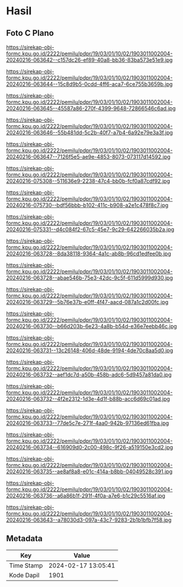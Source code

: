 # Hasil

## Foto C Plano

https://sirekap-obj-formc.kpu.go.id/2222/pemilu/pdpr/19/03/01/10/02/1903011002004-20240216-063642--c157dc26-ef89-40a8-bb36-83ba573e51e9.jpg

https://sirekap-obj-formc.kpu.go.id/2222/pemilu/pdpr/19/03/01/10/02/1903011002004-20240216-063644--15c8d9b5-0cdd-4ff6-aca7-6ce755b3659b.jpg

https://sirekap-obj-formc.kpu.go.id/2222/pemilu/pdpr/19/03/01/10/02/1903011002004-20240216-063645--45587a86-270f-4399-9648-72866546c6ad.jpg

https://sirekap-obj-formc.kpu.go.id/2222/pemilu/pdpr/19/03/01/10/02/1903011002004-20240216-063646--55b481dd-5c2b-40f7-a7b4-6a92e79e3a3f.jpg

https://sirekap-obj-formc.kpu.go.id/2222/pemilu/pdpr/19/03/01/10/02/1903011002004-20240216-063647--7126f5e5-ae9e-4853-8073-073117d14592.jpg

https://sirekap-obj-formc.kpu.go.id/2222/pemilu/pdpr/19/03/01/10/02/1903011002004-20240216-075308--511636e9-2238-47c4-bb0b-fcf0a87cdf92.jpg

https://sirekap-obj-formc.kpu.go.id/2222/pemilu/pdpr/19/03/01/10/02/1903011002004-20240216-075730--bdf56bbb-b102-411c-b908-a2e1c478f8c7.jpg

https://sirekap-obj-formc.kpu.go.id/2222/pemilu/pdpr/19/03/01/10/02/1903011002004-20240216-075331--d4c084f2-67c5-45e7-9c29-642266035b2a.jpg

https://sirekap-obj-formc.kpu.go.id/2222/pemilu/pdpr/19/03/01/10/02/1903011002004-20240216-063728--8da38118-9364-4a1c-ab8b-96cd1edfee0b.jpg

https://sirekap-obj-formc.kpu.go.id/2222/pemilu/pdpr/19/03/01/10/02/1903011002004-20240216-063728--abae546b-75e3-42dc-9c5f-611d5999d930.jpg

https://sirekap-obj-formc.kpu.go.id/2222/pemilu/pdpr/19/03/01/10/02/1903011002004-20240216-063729--5b76e37b-e0ff-4f47-aacd-087a1c2d00fc.jpg

https://sirekap-obj-formc.kpu.go.id/2222/pemilu/pdpr/19/03/01/10/02/1903011002004-20240216-063730--b66d203b-6e23-4a8b-b54d-e36e7eebb46c.jpg

https://sirekap-obj-formc.kpu.go.id/2222/pemilu/pdpr/19/03/01/10/02/1903011002004-20240216-063731--13c26148-406d-48de-9194-4de70c8aa5d0.jpg

https://sirekap-obj-formc.kpu.go.id/2222/pemilu/pdpr/19/03/01/10/02/1903011002004-20240216-063732--aef1dc7d-a50b-458b-adc6-5d9457a81da0.jpg

https://sirekap-obj-formc.kpu.go.id/2222/pemilu/pdpr/19/03/01/10/02/1903011002004-20240216-063732--4f2e2312-1d3e-4d1f-b88b-acc6d69c01ad.jpg

https://sirekap-obj-formc.kpu.go.id/2222/pemilu/pdpr/19/03/01/10/02/1903011002004-20240216-063733--77de5c7e-271f-4aa0-942b-97136ed61fba.jpg

https://sirekap-obj-formc.kpu.go.id/2222/pemilu/pdpr/19/03/01/10/02/1903011002004-20240216-063734--616909d0-2c00-498c-9f26-a519150e3cd2.jpg

https://sirekap-obj-formc.kpu.go.id/2222/pemilu/pdpr/19/03/01/10/02/1903011002004-20240216-063735--ae8af8a8-e01c-414a-b8bb-04049528c391.jpg

https://sirekap-obj-formc.kpu.go.id/2222/pemilu/pdpr/19/03/01/10/02/1903011002004-20240216-063736--a6a86b1f-291f-4f0a-a7e6-b1c29c5516af.jpg

https://sirekap-obj-formc.kpu.go.id/2222/pemilu/pdpr/19/03/01/10/02/1903011002004-20240216-063643--a78030d3-097a-43c7-9283-2b1b1bfb7f58.jpg


## Metadata

| Key        | Value               |
| ---------- | ------------------- |
| Time Stamp | 2024-02-17 13:05:41 |
| Kode Dapil | 1901                |



